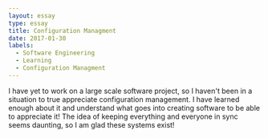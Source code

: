 ```yaml
---
layout: essay
type: essay
title: Configuration Managment
date: 2017-01-30
labels:
  - Software Engineering
  - Learning
  - Configuration Managment
---
```


I have yet to work on a large scale software project, so I haven't been in a situation to true appreciate configuration management. I have learned enough about it and understand what goes into creating software to be able to appreciate it! The idea of keeping everything and everyone in sync seems daunting, so I am glad these systems exist!
